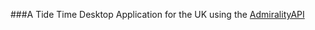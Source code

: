 ###A Tide Time Desktop Application for the UK using the [AdmiralityAPI](https://admiraltyapi.portal.azure-api.net/)